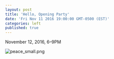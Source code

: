 ```yaml
---
layout: post
title: 'Hello, Opening Party'
date: 'Fri Nov 11 2016 19:00:00 GMT-0500 (EST)'
categories: left
published: true
---
```


November 12, 2016, 6–9PM

![peace_small.png]({{site.baseurl}}/assets/img/peace_small.png)

